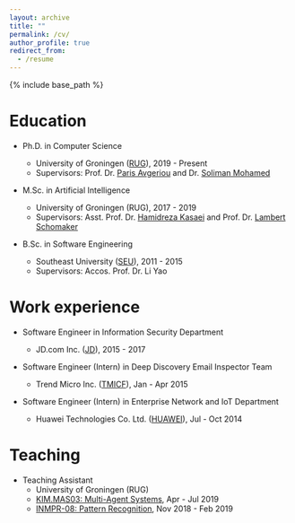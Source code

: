 ```yaml
---
layout: archive
title: ""
permalink: /cv/
author_profile: true
redirect_from:
  - /resume
---
```


{% include base_path %}

Education
======
* Ph.D. in Computer Science
    * University of Groningen ([RUG](https://en.wikipedia.org/wiki/University_of_Groningen)), 2019 - Present
    * Supervisors: Prof. Dr. [Paris Avgeriou](http://www.cs.rug.nl/~paris/) and Dr. [Soliman Mohamed](https://www.rug.nl/staff/m.a.m.soliman/)
    
* M.Sc. in Artificial Intelligence
    * University of Groningen (RUG), 2017 - 2019 
    * Supervisors: Asst. Prof. Dr. [Hamidreza Kasaei](https://hkasaei.github.io) and Prof. Dr. [Lambert Schomaker](https://www.ai.rug.nl/~lambert/)
  
* B.Sc. in Software Engineering
    * Southeast University ([SEU](https://en.wikipedia.org/wiki/Southeast_University)), 2011 - 2015
    * Supervisors: Accos. Prof. Dr. Li Yao

Work experience
======
* Software Engineer in Information Security Department
    * JD.com Inc. ([JD](https://en.wikipedia.org/wiki/JD.com)), 2015 - 2017
    
* Software Engineer (Intern) in Deep Discovery Email Inspector Team
    * Trend Micro Inc. ([TMICF](https://en.wikipedia.org/wiki/Trend_Micro)), Jan - Apr 2015
    
* Software Engineer (Intern) in Enterprise Network and IoT Department
    * Huawei Technologies Co. Ltd. ([HUAWEI](https://en.wikipedia.org/wiki/Huawei)), Jul - Oct 2014

Teaching
======
* Teaching Assistant
    * University of Groningen (RUG) 
    * [KIM.MAS03: Multi-Agent Systems](https://www.rug.nl/ocasys/fwn/vak/show?code=KIM.MAS03), Apr - Jul 2019
    * [INMPR-08: Pattern Recognition](https://www.rug.nl/ocasys/rug//vak/show?code=INMPR-08), Nov 2018 - Feb 2019
